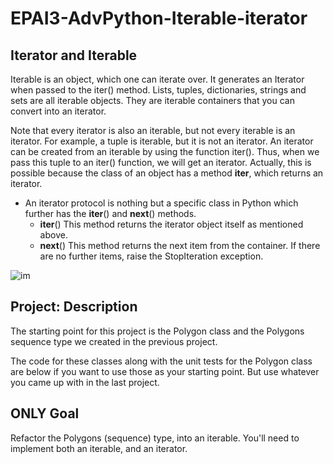 # EPAI3-AdvPython-Iterable-iterator

## Iterator and Iterable
Iterable is an object, which one can iterate over. It generates an Iterator when passed to the iter() method. Lists, tuples, dictionaries, strings and sets are all iterable objects. They are iterable containers that you can convert into an iterator.

Note that every iterator is also an iterable, but not every iterable is an iterator. For example, a tuple is iterable, but it is not an iterator. An iterator can be created from an iterable by using the function iter(). Thus, when we pass this tuple to an iter() function, we will get an iterator. Actually, this is possible because the class of an object has a method __iter__, which returns an iterator. 
- An iterator protocol is nothing but a specific class in Python which further has the __iter__()  and __next__()  methods.
    - __iter__() This method returns the iterator object itself as mentioned above.
    - __next__() This method returns the next item from the container. If there are no further items, raise the StopIteration exception. 

![im](https://d1m75rqqgidzqn.cloudfront.net/wp-data/2020/08/28190200/Iterators-in-Python.jpg)

## Project: Description
The starting point for this project is the Polygon class and the Polygons sequence type we created in the previous project.

The code for these classes along with the unit tests for the Polygon class are below if you want to use those as your starting point. But use whatever you came up with in the last project.

## ONLY Goal
Refactor the Polygons (sequence) type, into an iterable. You'll need to implement both an iterable, and an iterator.
